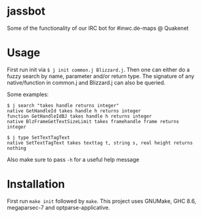 # jassbot

Some of the functionality of our IRC bot for #inwc.de-maps @ Quakenet

# Usage

First run init via `$ j init common.j Blizzard.j`. Then one can either do a
fuzzy search by name, parameter and/or return type. The signature of any
native/function in common.j and Blizzard.j can also be queried.

Some examples:

    $ j search "takes handle returns integer"
    native GetHandleId takes handle h returns integer
    function GetHandleIdBJ takes handle h returns integer
    native BlzFrameGetTextSizeLimit takes framehandle frame returns integer

    $ j type SetTextTagText
    native SetTextTagText takes texttag t, string s, real height returns nothing

Also make sure to pass `-h` for a useful help message

# Installation

First run `make init` followed by `make`. This project uses GNUMake, GHC 8.6,
megaparsec-7 and optparse-applicative.

